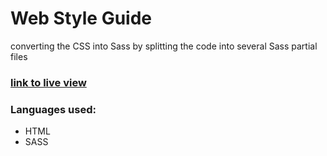 # Web Style Guide

converting the CSS into Sass by splitting the code into several Sass partial files

### [link to live view](https://indaqoo.github.io/techdegree-unit-4/)

### Languages used:
- HTML
- SASS
